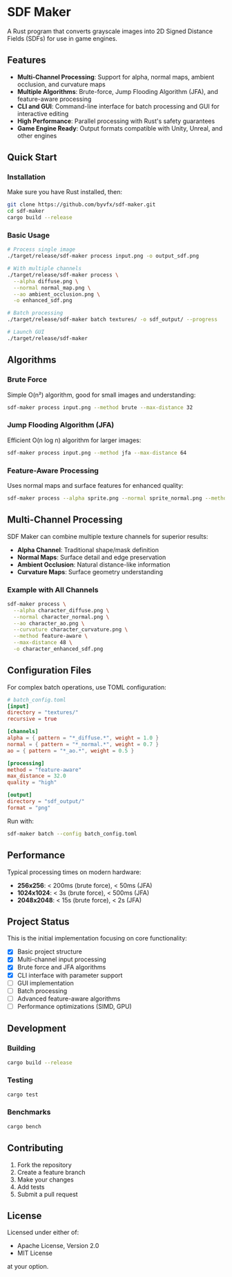 # SDF Maker

A Rust program that converts grayscale images into 2D Signed Distance Fields (SDFs) for use in game engines.

## Features

- **Multi-Channel Processing**: Support for alpha, normal maps, ambient occlusion, and curvature maps
- **Multiple Algorithms**: Brute-force, Jump Flooding Algorithm (JFA), and feature-aware processing
- **CLI and GUI**: Command-line interface for batch processing and GUI for interactive editing
- **High Performance**: Parallel processing with Rust's safety guarantees
- **Game Engine Ready**: Output formats compatible with Unity, Unreal, and other engines

## Quick Start

### Installation

Make sure you have Rust installed, then:

```bash
git clone https://github.com/byvfx/sdf-maker.git
cd sdf-maker
cargo build --release
```

### Basic Usage

```bash
# Process single image
./target/release/sdf-maker process input.png -o output_sdf.png

# With multiple channels
./target/release/sdf-maker process \
  --alpha diffuse.png \
  --normal normal_map.png \
  --ao ambient_occlusion.png \
  -o enhanced_sdf.png

# Batch processing
./target/release/sdf-maker batch textures/ -o sdf_output/ --progress

# Launch GUI
./target/release/sdf-maker
```

## Algorithms

### Brute Force
Simple O(n²) algorithm, good for small images and understanding:
```bash
sdf-maker process input.png --method brute --max-distance 32
```

### Jump Flooding Algorithm (JFA)
Efficient O(n log n) algorithm for larger images:
```bash
sdf-maker process input.png --method jfa --max-distance 64
```

### Feature-Aware Processing
Uses normal maps and surface features for enhanced quality:
```bash
sdf-maker process --alpha sprite.png --normal sprite_normal.png --method feature-aware
```

## Multi-Channel Processing

SDF Maker can combine multiple texture channels for superior results:

- **Alpha Channel**: Traditional shape/mask definition
- **Normal Maps**: Surface detail and edge preservation
- **Ambient Occlusion**: Natural distance-like information
- **Curvature Maps**: Surface geometry understanding

### Example with All Channels

```bash
sdf-maker process \
  --alpha character_diffuse.png \
  --normal character_normal.png \
  --ao character_ao.png \
  --curvature character_curvature.png \
  --method feature-aware \
  --max-distance 48 \
  -o character_enhanced_sdf.png
```

## Configuration Files

For complex batch operations, use TOML configuration:

```toml
# batch_config.toml
[input]
directory = "textures/"
recursive = true

[channels]
alpha = { pattern = "*_diffuse.*", weight = 1.0 }
normal = { pattern = "*_normal.*", weight = 0.7 }
ao = { pattern = "*_ao.*", weight = 0.5 }

[processing]
method = "feature-aware"
max_distance = 32.0
quality = "high"

[output]
directory = "sdf_output/"
format = "png"
```

Run with:
```bash
sdf-maker batch --config batch_config.toml
```

## Performance

Typical processing times on modern hardware:

- **256x256**: < 200ms (brute force), < 50ms (JFA)
- **1024x1024**: < 3s (brute force), < 500ms (JFA)  
- **2048x2048**: < 15s (brute force), < 2s (JFA)

## Project Status

This is the initial implementation focusing on core functionality:

- [x] Basic project structure
- [x] Multi-channel input processing
- [x] Brute force and JFA algorithms
- [x] CLI interface with parameter support
- [ ] GUI implementation
- [ ] Batch processing
- [ ] Advanced feature-aware algorithms
- [ ] Performance optimizations (SIMD, GPU)

## Development

### Building

```bash
cargo build --release
```

### Testing

```bash
cargo test
```

### Benchmarks

```bash
cargo bench
```

## Contributing

1. Fork the repository
2. Create a feature branch
3. Make your changes
4. Add tests
5. Submit a pull request

## License

Licensed under either of:

- Apache License, Version 2.0
- MIT License

at your option.